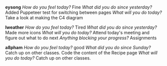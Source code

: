 **eysong**
*How do you feel today?*
Fine
*What did you do since yesterday?*
Added Puppeteer test for switching between pages
*What will you do today?*
Take a look at making the C4 diagram

**lweather**
*How do you feel today?*
Tired
*What did you do since yesterday?*
Made more icons
*What will you do today?*
Attend today's meeting and figure out what to do next
*Anything blocking your progress?*
Assignments

**a8pham**
*How do you feel today?*
good
*What did you do since Sunday?*
Catch up on other classes. Code the content of the Recipe page
*What will you do today?*
Catch up on other classes.

